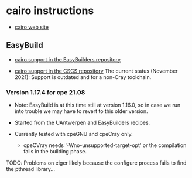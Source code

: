 # cairo instructions

  * [cairo web site](https://www.cairographics.org/)


## EasyBuild

  * [cairo support in the EasyBuilders repository](https://github.com/easybuilders/easybuild-easyconfigs/tree/develop/easybuild/easyconfigs/c/cairo)

  * [cairo support in the CSCS repository](https://github.com/eth-cscs/production/tree/master/easybuild/easyconfigs/c/cairo)
    The current status (November 2021): Support is outdated and for a non-Cray toolchain.


### Version 1.17.4 for cpe 21.08

  * Note: EasyBuild is at this time still at version 1.16.0, so in case we
    run into trouble we may have to revert to this older version.

  * Started from the UAntwerpen and EasyBuilders recipes.

  * Currently tested with cpeGNU and cpeCray only.

     * cpeCVray needs '-Wno-unsupported-target-opt' or the compilation fails in the
       building phase.

TODO: Problems on eiger likely because the configure process fails to find the pthread library...
